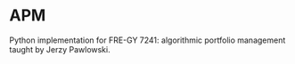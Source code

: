 # APM
Python implementation for FRE-GY 7241: algorithmic portfolio management taught by Jerzy Pawlowski.
